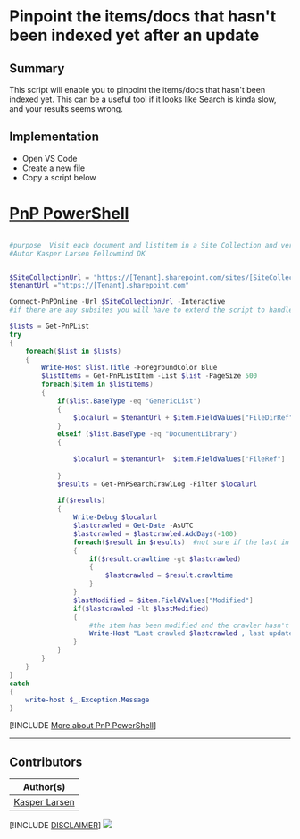 

# Pinpoint the items/docs that hasn't been indexed yet after an update

## Summary

This script will enable you to pinpoint the items/docs that hasn't been indexed yet. This can be a useful tool if it looks like Search is kinda slow, and your results seems wrong.

## Implementation

<!-- - Open your editor of choice aka VS Code -->
- Open VS Code
- Create a new file
- Copy a script  below

# [PnP PowerShell](#tab/pnpps)
```powershell

#purpose  Visit each document and listitem in a Site Collection and verify when this object was crawled
#Autor Kasper Larsen Fellowmind DK


$SiteCollectionUrl = "https://[Tenant].sharepoint.com/sites/[SiteCollection]"
$tenantUrl ="https://[Tenant].sharepoint.com"

Connect-PnPOnline -Url $SiteCollectionUrl -Interactive 
#if there are any subsites you will have to extend the script to handle that

$lists = Get-PnPList 
try
{
    foreach($list in $lists)
    {
        Write-Host $list.Title -ForegroundColor Blue
        $listItems = Get-PnPListItem -List $list -PageSize 500 
        foreach($item in $listItems)
        {
            if($list.BaseType -eq "GenericList")
            {
                $localurl = $tenantUrl + $item.FieldValues["FileDirRef"]+"/DispForm.aspx?ID=" + $item.id
            }
            elseif ($list.BaseType -eq "DocumentLibrary") 
            {
                
                $localurl = $tenantUrl+  $item.FieldValues["FileRef"] 
            
            }    
            $results = Get-PnPSearchCrawlLog -Filter $localurl 
            
            if($results)
            {
                Write-Debug $localurl 
                $lastcrawled = Get-Date -AsUTC
                $lastcrawled = $lastcrawled.AddDays(-100)
                foreach($result in $results)  #not sure if the last in the array always is the most resent, hence the iteration
                {
                    if($result.crawltime -gt $lastcrawled)
                    {
                        $lastcrawled = $result.crawltime
                    }
                }
                $lastModified = $item.FieldValues["Modified"]
                if($lastcrawled -lt $lastModified)
                {
                    #the item has been modified and the crawler hasn't picked it up yet
                    Write-Host "Last crawled $lastcrawled , last updated $lastModified" -ForegroundColor Red
                }
            }
        }
    }
}
catch
{
    write-host $_.Exception.Message 
}

```
[!INCLUDE [More about PnP PowerShell](../../docfx/includes/MORE-PNPPS.md)]
***

## Contributors

| Author(s) |
|-----------|
| [Kasper Larsen](https://github.com/kasperbolarsen)|

[!INCLUDE [DISCLAIMER](../../docfx/includes/DISCLAIMER.md)]
<img src="https://m365-visitor-stats.azurewebsites.net/script-samples/scripts/spo-get-items-not-indexed-since-last-update" aria-hidden="true" />

